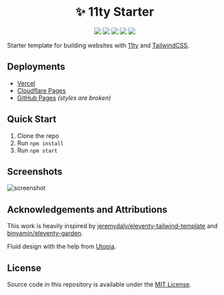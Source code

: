 <h1 align="center">✨ 11ty Starter</h1>

<p align="center">
  <img src="https://img.shields.io/github/languages/code-size/semanticdata/11ty-starter" />
  <img src="https://img.shields.io/github/repo-size/semanticdata/11ty-starter" />
  <img src="https://img.shields.io/github/commit-activity/t/semanticdata/11ty-starter" />
  <img src="https://img.shields.io/github/last-commit/semanticdata/11ty-starter" />
  <img src="https://img.shields.io/website/https/miguelpimentel.do/11ty-starter.svg" />
</p>

Starter template for building websites with [11ty](https://www.11ty.dev/) and [TailwindCSS](https://tailwindcss.com/).

## Deployments

- [Vercel](https://11ty-starter-chi.vercel.app/)
- [Cloudflare Pages](https://11ty-starter-4uy.pages.dev/)
- [GitHub Pages](https://miguelpimentel.do/11ty-starter/) *(styles are broken)*

## Quick Start

1. Clone the repo
2. Run `npm install`
3. Run `npm start`

## Screenshots

![screenshot](https://user-images.githubusercontent.com/2053544/148869250-271d81fb-ea64-491a-b811-619d22ca3e25.png)

## Acknowledgements and Attributions

This work is heavily inspired by [jeremydaly/eleventy-tailwind-template](https://github.com/jeremydaly/eleventy-tailwind-template) and [binyamin/eleventy-garden](https://github.com/binyamin/eleventy-garden).

Fluid design with the help from [Utopia](https://utopia.fyi/).

## License

Source code in this repository is available under the [MIT License](LICENSE).
